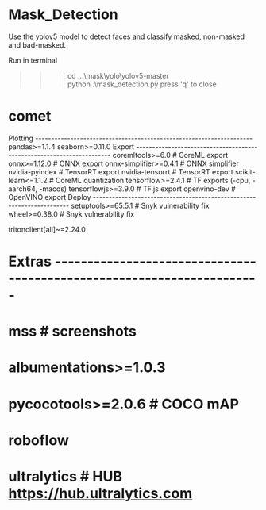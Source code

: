 # Mask_Detection
Use the yolov5 model to detect faces and classify masked, non-masked and bad-masked.

Run in terminal
>>> cd ...\mask\yolo\yolov5-master\
>>> python .\mask_detection.py
press 'q' to close

# comet
Plotting --------------------------------------------------------------------
pandas>=1.1.4
seaborn>=0.11.0
Export ----------------------------------------------------------------------
coremltools>=6.0  # CoreML export
onnx>=1.12.0  # ONNX export
onnx-simplifier>=0.4.1  # ONNX simplifier
nvidia-pyindex  # TensorRT export
nvidia-tensorrt  # TensorRT export
scikit-learn<=1.1.2  # CoreML quantization
tensorflow>=2.4.1  # TF exports (-cpu, -aarch64, -macos)
tensorflowjs>=3.9.0  # TF.js export
openvino-dev  # OpenVINO export
Deploy ----------------------------------------------------------------------
setuptools>=65.5.1 # Snyk vulnerability fix
wheel>=0.38.0 # Snyk vulnerability fix

tritonclient[all]~=2.24.0

# Extras ----------------------------------------------------------------------
# mss  # screenshots
# albumentations>=1.0.3
# pycocotools>=2.0.6  # COCO mAP
# roboflow
# ultralytics  # HUB https://hub.ultralytics.com
